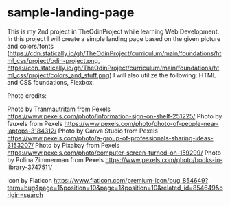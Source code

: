 # sample-landing-page

This is my 2nd project in TheOdinProject while learning Web Development.
In this project I will create a simple landing page based on the given picture and colors/fonts (https://cdn.statically.io/gh/TheOdinProject/curriculum/main/foundations/html_css/project/odin-project.png, https://cdn.statically.io/gh/TheOdinProject/curriculum/main/foundations/html_css/project/colors_and_stuff.png)
I will also utilize the following: HTML and CSS foundations, Flexbox. 

Photo credits:

Photo by Tranmautritam from Pexels
https://www.pexels.com/photo/information-sign-on-shelf-251225/
Photo by fauxels from Pexels
https://www.pexels.com/photo/photo-of-people-near-laptops-3184312/
Photo by Canva Studio from Pexels
https://www.pexels.com/photo/a-group-of-professionals-sharing-ideas-3153207/
Photo by Pixabay from Pexels
https://www.pexels.com/photo/computer-screen-turned-on-159299/
Photo by Polina Zimmerman from Pexels
https://www.pexels.com/photo/books-in-library-3747511/

icon by Flaticon
https://www.flaticon.com/premium-icon/bug_854649?term=bug&page=1&position=10&page=1&position=10&related_id=854649&origin=search